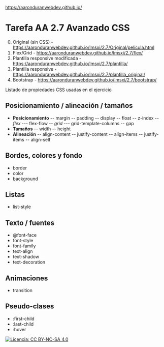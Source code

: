 https://aaronduranwebdev.github.io/
# Tarefa AA 2.7 Avanzado CSS

0. Original (sin CSS) - https://aaronduranwebdev.github.io/lmsxi/2.7/Original/pelicula.html
1. Flex/Grid - https://aaronduranwebdev.github.io/lmsxi/2.7/flex/
2. Plantilla responsive modificada - https://aaronduranwebdev.github.io/lmsxi/2.7/plantilla/
3. Plantilla responsive - https://aaronduranwebdev.github.io/lmsxi/2.7/plantilla_original/
4. Bootstrap - https://aaronduranwebdev.github.io/lmsxi/2.7/bootstrap/

Listado de propiedades CSS usadas en el ejercicio

## Posicionamiento / alineación / tamaños
- **Posicionamiento**
-- margin
-- padding
-- display
-- float
-- z-index
-- *flex*
--- flex-flow
-- *grid*
--- grid-template-columns
-- gap
- **Tamaños**
--  width
-- height
- **Alineación**
-- align-content
-- justify-content
-- align-items
-- justify-items
-- align-self

## Bordes, colores y fondo
 - border
 - color
 - background

## Listas
- list-style
## Texto / fuentes
- @font-face
- font-style
- font-family
- text-align
- text-shadow
- text-decoration


## Animaciones
- transition

## Pseudo-clases
- :first-child
- :last-child
- :hover

[![Licencia: CC BY-NC-SA 4.0](https://licensebuttons.net/l/by-nc-sa/4.0/80x15.png)](https://creativecommons.org/licenses/by-nc-sa/4.0/)
